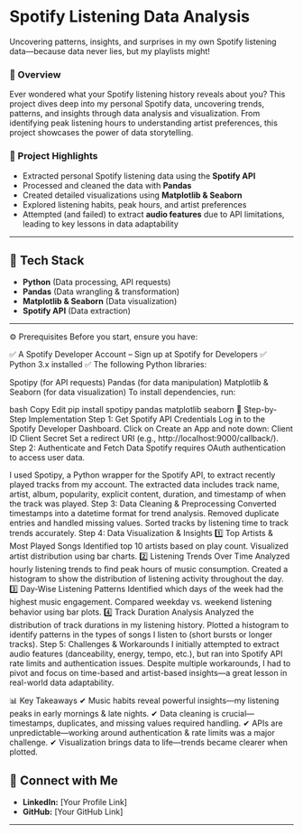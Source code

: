 # Spotify Listening Data Analysis  
Uncovering patterns, insights, and surprises in my own Spotify listening data—because data never lies, but my playlists might! 

### 📌 Overview  
Ever wondered what your Spotify listening history reveals about you? This project dives deep into my personal Spotify data, uncovering trends, patterns, and insights through data analysis and visualization. From identifying peak listening hours to understanding artist preferences, this project showcases the power of data storytelling.

### 🚀 Project Highlights  
- Extracted personal Spotify listening data using the **Spotify API**  
- Processed and cleaned the data with **Pandas**  
- Created detailed visualizations using **Matplotlib & Seaborn**  
- Explored listening habits, peak hours, and artist preferences  
- Attempted (and failed) to extract **audio features** due to API limitations, leading to key lessons in data adaptability  

---

## 🔧 Tech Stack  
- **Python** (Data processing, API requests)  
- **Pandas** (Data wrangling & transformation)  
- **Matplotlib & Seaborn** (Data visualization)  
- **Spotify API** (Data extraction)  

---

⚙️ Prerequisites
Before you start, ensure you have:

✅ A Spotify Developer Account – Sign up at Spotify for Developers
✅ Python 3.x installed
✅ The following Python libraries:

Spotipy (for API requests)
Pandas (for data manipulation)
Matplotlib & Seaborn (for data visualization)
To install dependencies, run:

bash
Copy
Edit
pip install spotipy pandas matplotlib seaborn
🚀 Step-by-Step Implementation
Step 1: Get Spotify API Credentials
Log in to the Spotify Developer Dashboard.
Click on Create an App and note down:
Client ID
Client Secret
Set a redirect URI (e.g., http://localhost:9000/callback/).
Step 2: Authenticate and Fetch Data
Spotify requires OAuth authentication to access user data.

I used Spotipy, a Python wrapper for the Spotify API, to extract recently played tracks from my account.
The extracted data includes track name, artist, album, popularity, explicit content, duration, and timestamp of when the track was played.
Step 3: Data Cleaning & Preprocessing
Converted timestamps into a datetime format for trend analysis.
Removed duplicate entries and handled missing values.
Sorted tracks by listening time to track trends accurately.
Step 4: Data Visualization & Insights
1️⃣ Top Artists & Most Played Songs
Identified top 10 artists based on play count.
Visualized artist distribution using bar charts.
2️⃣ Listening Trends Over Time
Analyzed hourly listening trends to find peak hours of music consumption.
Created a histogram to show the distribution of listening activity throughout the day.
3️⃣ Day-Wise Listening Patterns
Identified which days of the week had the highest music engagement.
Compared weekday vs. weekend listening behavior using bar plots.
4️⃣ Track Duration Analysis
Analyzed the distribution of track durations in my listening history.
Plotted a histogram to identify patterns in the types of songs I listen to (short bursts or longer tracks).
Step 5: Challenges & Workarounds
I initially attempted to extract audio features (danceability, energy, tempo, etc.), but ran into Spotify API rate limits and authentication issues. Despite multiple workarounds, I had to pivot and focus on time-based and artist-based insights—a great lesson in real-world data adaptability.

📊 Key Takeaways
✔ Music habits reveal powerful insights—my listening peaks in early mornings & late nights.
✔ Data cleaning is crucial—timestamps, duplicates, and missing values required handling.
✔ APIs are unpredictable—working around authentication & rate limits was a major challenge.
✔ Visualization brings data to life—trends became clearer when plotted.


## 🔗 Connect with Me  
- **LinkedIn:** [Your Profile Link]  
- **GitHub:** [Your GitHub Link]  

---
